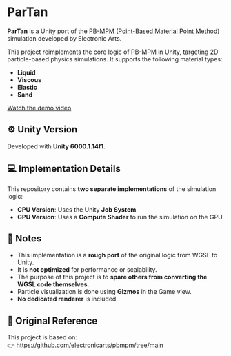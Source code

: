 # ParTan

**ParTan** is a Unity port of the [PB-MPM (Point-Based Material Point Method)](https://github.com/electronicarts/pbmpm/tree/main) simulation developed by Electronic Arts.

This project reimplements the core logic of PB-MPM in Unity, targeting 2D particle-based physics simulations. It supports the following material types:
- **Liquid**
- **Viscous**
- **Elastic**
- **Sand**

[Watch the demo video](https://www.youtube.com/watch?v=NY_GPeFWePo)

## ⚙️ Unity Version

Developed with **Unity 6000.1.14f1**.

## 💻 Implementation Details

This repository contains **two separate implementations** of the simulation logic:

- **CPU Version**: Uses the Unity **Job System**.
- **GPU Version**: Uses a **Compute Shader** to run the simulation on the GPU.

## 📌 Notes

- This implementation is a **rough port** of the original logic from WGSL to Unity.  
- It is **not optimized** for performance or scalability.
- The purpose of this project is to **spare others from converting the WGSL code themselves**.
- Particle visualization is done using **Gizmos** in the Game view.
- **No dedicated renderer** is included.

## 🔗 Original Reference

This project is based on:  
👉 https://github.com/electronicarts/pbmpm/tree/main
